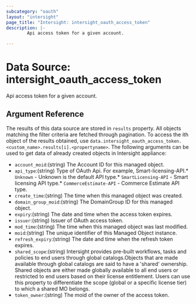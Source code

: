 ```yaml
---
subcategory: "oauth"
layout: "intersight"
page_title: "Intersight: intersight_oauth_access_token"
description: |-
        Api access token for a given account.

---
```


# Data Source: intersight_oauth_access_token
Api access token for a given account.
## Argument Reference
The results of this data source are stored in `results` property.
All objects matching the filter criteria are fetched through pagination.
To access the ith object of the results obtained, use `data.intersight_oauth_access_token.<custom_name>.results[i].<propertyname>`.
The following arguments can be used to get data of already created objects in Intersight appliance:
* `account_moid`:(string) The Account ID for this managed object. 
* `api_type`:(string) Type of OAuth Api. For example, Smart-licensing-API.* `Unknown` - Unknown is the default API type.* `SmartLicensing-API` - Smart licensing API type.* `CommerceEstimate-API` - Commerce Estimate API type. 
* `create_time`:(string) The time when this managed object was created. 
* `domain_group_moid`:(string) The DomainGroup ID for this managed object. 
* `expiry`:(string) The date and time when the access token expires. 
* `issuer`:(string) Issuer of OAuth access token. 
* `mod_time`:(string) The time when this managed object was last modified. 
* `moid`:(string) The unique identifier of this Managed Object instance. 
* `refresh_expiry`:(string) The date and time when the refresh token expires. 
* `shared_scope`:(string) Intersight provides pre-built workflows, tasks and policies to end users through global catalogs.Objects that are made available through global catalogs are said to have a 'shared' ownership. Shared objects are either made globally available to all end users or restricted to end users based on their license entitlement. Users can use this property to differentiate the scope (global or a specific license tier) to which a shared MO belongs. 
* `token_owner`:(string) The moid of the owner of the access token. 
 
